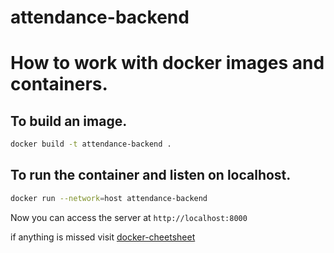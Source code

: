 # attendance-backend


# How to work with docker images and containers.

## To build an image.

```bash
docker build -t attendance-backend .
```

## To run the container and listen on localhost.
```bash
docker run --network=host attendance-backend
```

Now you can access the server at `http://localhost:8000`

if anything is missed visit [docker-cheetsheet](https://docs.docker.com/get-started/docker_cheatsheet.pdf)
